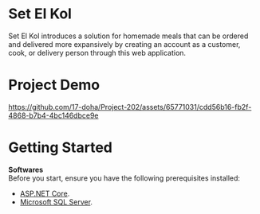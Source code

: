 Set El Kol  
===========  

Set El Kol introduces a solution for homemade meals that can be ordered and delivered more expansively by creating an account as a customer, cook, or delivery person through this web application. 

Project Demo 
=========== 

https://github.com/17-doha/Project-202/assets/65771031/cdd56b16-fb2f-4868-b7b4-4bc146dbce9e

Getting Started  
===========  

**Softwares**  
Before you start, ensure you have the following prerequisites installed:

   * [ASP.NET Core](https://dotnet.microsoft.com/en-us/download).
   * [Microsoft SQL Server](https://www.microsoft.com/en-us/sql-server/).



